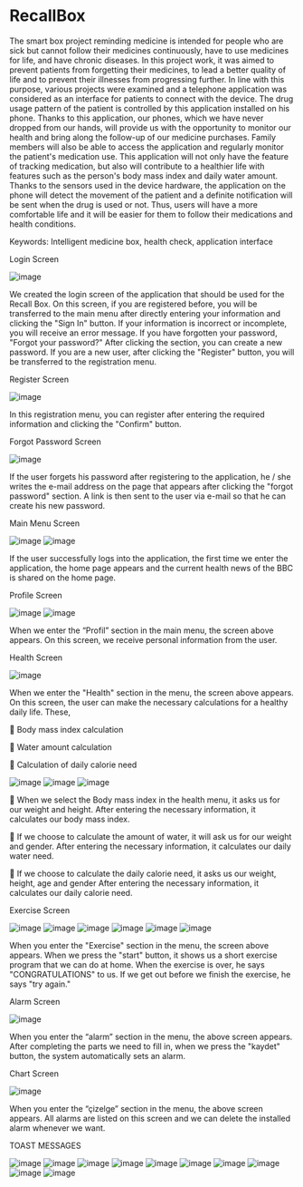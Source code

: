 # RecallBox

The smart box project reminding medicine is intended for people who are sick but cannot follow their medicines continuously, have to use medicines for life, and have chronic diseases. In this project work, it was aimed to prevent patients from forgetting their medicines, to lead a better quality of life and to prevent their illnesses from progressing further. In line with this purpose, various projects were examined and a telephone application was considered as an interface for patients to connect with the device. The drug usage pattern of the patient is controlled by this application installed on his phone. Thanks to this application, our phones, which we have never dropped from our hands, will provide us with the opportunity to monitor our health and bring along the follow-up of our medicine purchases. Family members will also be able to access the application and regularly monitor the patient's medication use. This application will not only have the feature of tracking medication, but also will contribute to a healthier life with features such as the person's body mass index and daily water amount. Thanks to the sensors used in the device hardware, the application on the phone will detect the movement of the patient and a definite notification will be sent when the drug is used or not. Thus, users will have a more comfortable life and it will be easier for them to follow their medications and health conditions.

Keywords: Intelligent medicine box, health check, application interface


Login Screen

![image](https://user-images.githubusercontent.com/80685689/131991295-61f43c13-e658-402c-9054-8e7be8104b98.png)

We created the login screen of the application that should be used for the Recall Box. On this screen, if you are registered before, you will be transferred to the main menu after directly entering your information and clicking the "Sign In" button. If your information is incorrect or incomplete, you will receive an error message. If you have forgotten your password, "Forgot your password?" After clicking the section, you can create a new password. If you are a new user, after clicking the "Register" button, you will be transferred to the registration menu.


Register Screen

![image](https://user-images.githubusercontent.com/80685689/131991357-129655ac-b585-4030-9185-0cd4aab79757.png)

In this registration menu, you can register after entering the required information and clicking the "Confirm" button.


Forgot Password Screen

![image](https://user-images.githubusercontent.com/80685689/131991443-8f7c3c85-4acb-4405-b7ea-b60fd1c3cf60.png)

If the user forgets his password after registering to the application, he / she writes the e-mail address on the page that appears after clicking the "forgot password" section. A link is then sent to the user via e-mail so that he can create his new password.


Main Menu Screen

![image](https://user-images.githubusercontent.com/80685689/131991511-0d848089-efb3-401a-a914-907ecc4934fa.png)
![image](https://user-images.githubusercontent.com/80685689/131991538-253eb744-2036-4d47-9aed-1c50c30430e8.png)

If the user successfully logs into the application, the first time we enter the application, the home page appears and the current health news of the BBC is shared on the home page.


Profile Screen

![image](https://user-images.githubusercontent.com/80685689/131991733-c44827cd-0c04-4784-aa31-971149ce03ec.png)
![image](https://user-images.githubusercontent.com/80685689/131991805-0cfdfadc-4961-41ae-9960-0dccfd8b7d84.png)

When we enter the “Profil” section in the main menu, the screen above appears. On this screen, we receive personal information from the user.


Health Screen

![image](https://user-images.githubusercontent.com/80685689/131991829-20c7958f-00fe-4eb8-8b8b-c2880ea6694c.png)

When we enter the "Health" section in the menu, the screen above appears. On this screen, the user can make the necessary calculations for a healthy daily life. These,

 Body mass index calculation

 Water amount calculation

 Calculation of daily calorie need

![image](https://user-images.githubusercontent.com/80685689/131991858-c08bed0f-8aec-4b73-a19b-25f50227fc96.png)
![image](https://user-images.githubusercontent.com/80685689/131991862-32d4f7f6-150f-48e1-95cc-d3379ffd5241.png)
![image](https://user-images.githubusercontent.com/80685689/131991863-04d0b69f-c5f8-46a9-91df-04334a883b32.png)

 When we select the Body mass index in the health menu, it asks us for our weight and height. After entering the necessary information, it calculates our body mass index.

 If we choose to calculate the amount of water, it will ask us for our weight and gender. After entering the necessary information, it calculates our daily water need.

 If we choose to calculate the daily calorie need, it asks us our weight, height, age and gender After entering the necessary information, it calculates our daily calorie need.


Exercise Screen

![image](https://user-images.githubusercontent.com/80685689/131992010-12dce503-a79c-4fbb-845a-19c409ee8f55.png)
![image](https://user-images.githubusercontent.com/80685689/131992015-0b0231ec-8f93-4e29-b1ea-d621068af605.png)
![image](https://user-images.githubusercontent.com/80685689/131992021-58d82d60-7bbb-4565-8d75-e3bfca822edc.png)
![image](https://user-images.githubusercontent.com/80685689/131992025-2b7ea932-5569-4bdc-b839-d3dfb7bfa09f.png)
![image](https://user-images.githubusercontent.com/80685689/131992032-05936bef-9d5a-4f06-a097-6a67b2d0642c.png)
![image](https://user-images.githubusercontent.com/80685689/131992034-22ad7817-2cf9-4b26-8b5d-2087f62d52d6.png)

When you enter the "Exercise" section in the menu, the screen above appears. When we press the "start" button, it shows us a short exercise program that we can do at home. When the exercise is over, he says "CONGRATULATIONS" to us. If we get out before we finish the exercise, he says "try again."


Alarm Screen

![image](https://user-images.githubusercontent.com/80685689/131992064-dca613ad-5c83-4e15-a8c5-d06c1e4ecb39.png)

When you enter the “alarm” section in the menu, the above screen appears. After completing the parts we need to fill in, when we press the "kaydet" button, the system automatically sets an alarm.


Chart Screen

![image](https://user-images.githubusercontent.com/80685689/131992102-da2f1910-8246-47ac-b3fd-6236c775bb64.png)

When you enter the “çizelge” section in the menu, the above screen appears. All alarms are listed on this screen and we can delete the installed alarm whenever we want.


TOAST MESSAGES

![image](https://user-images.githubusercontent.com/80685689/131992243-8ca208fd-3e9d-487f-86e3-053aff6d87a0.png)
![image](https://user-images.githubusercontent.com/80685689/131992255-981aeb70-a8f1-4b9a-a778-166f7766da50.png)
![image](https://user-images.githubusercontent.com/80685689/131992260-88113eeb-3ee6-4b56-a5d1-6ee7a256a458.png)
![image](https://user-images.githubusercontent.com/80685689/131992275-ca7443be-e10e-4e30-b885-4c9f8ce144df.png)
![image](https://user-images.githubusercontent.com/80685689/131992281-e202f212-1269-4466-939c-a31a76b2fee9.png)
![image](https://user-images.githubusercontent.com/80685689/131992291-fa2d63c0-28fa-40c6-9d71-cce1771f69cc.png)
![image](https://user-images.githubusercontent.com/80685689/131992302-59c7167b-1b57-41fb-8e6d-1e3f73beab6c.png)
![image](https://user-images.githubusercontent.com/80685689/131992310-9570d4d0-f8fc-46dd-9533-bf99daae1329.png)
![image](https://user-images.githubusercontent.com/80685689/131992334-59f8f012-edd4-4a1e-a0ca-c8f8b5149bfc.png)
![image](https://user-images.githubusercontent.com/80685689/131992343-cb46951a-6360-4284-bee6-33a09539ff1d.png)

